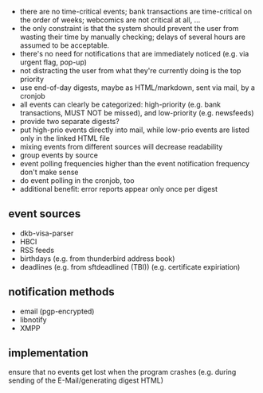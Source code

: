  - there are no time-critical events; bank transactions are time-critical on the order of weeks; webcomics are not critical at all, ...
 - the only constraint is that the system should prevent the user from wasting their time by manually checking; delays of several hours are assumed to be acceptable.
  - there's no need for notifications that are immediately noticed (e.g. via urgent flag, pop-up)
  - not distracting the user from what they're currently doing is the top priority
  - use end-of-day digests, maybe as HTML/markdown, sent via mail, by a cronjob
 - all events can clearly be categorized: high-priority (e.g. bank transactions, MUST NOT be missed), and low-priority (e.g. newsfeeds)
  - provide two separate digests?
  - put high-prio events directly into mail, while low-prio events are listed only in the linked HTML file
 - mixing events from different sources will decrease readability
  - group events by source
 - event polling frequencies higher than the event notification frequency don't make sense
  - do event polling in the cronjob, too
  - additional benefit: error reports appear only once per digest

event sources
-------------

 - dkb-visa-parser
 - HBCI
 - RSS feeds
 - birthdays (e.g. from thunderbird address book)
 - deadlines (e.g. from sftdeadlined (TBI)) (e.g. certificate expiriation)

notification methods
--------------------

 - email (pgp-encrypted)
 - libnotify
 - XMPP

implementation
--------------

ensure that no events get lost when the program crashes (e.g. during sending of the E-Mail/generating digest HTML)
